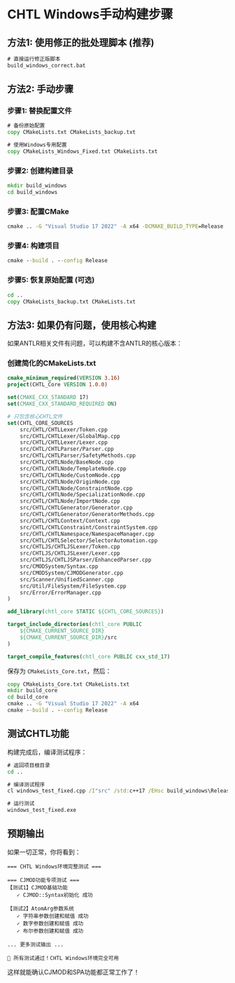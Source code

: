 # CHTL Windows手动构建步骤

## 方法1: 使用修正的批处理脚本 (推荐)

```cmd
# 直接运行修正版脚本
build_windows_correct.bat
```

## 方法2: 手动步骤

### 步骤1: 替换配置文件
```cmd
# 备份原始配置
copy CMakeLists.txt CMakeLists_backup.txt

# 使用Windows专用配置
copy CMakeLists_Windows_Fixed.txt CMakeLists.txt
```

### 步骤2: 创建构建目录
```cmd
mkdir build_windows
cd build_windows
```

### 步骤3: 配置CMake
```cmd
cmake .. -G "Visual Studio 17 2022" -A x64 -DCMAKE_BUILD_TYPE=Release
```

### 步骤4: 构建项目
```cmd
cmake --build . --config Release
```

### 步骤5: 恢复原始配置 (可选)
```cmd
cd ..
copy CMakeLists_backup.txt CMakeLists.txt
```

## 方法3: 如果仍有问题，使用核心构建

如果ANTLR相关文件有问题，可以构建不含ANTLR的核心版本：

### 创建简化的CMakeLists.txt
```cmake
cmake_minimum_required(VERSION 3.16)
project(CHTL_Core VERSION 1.0.0)

set(CMAKE_CXX_STANDARD 17)
set(CMAKE_CXX_STANDARD_REQUIRED ON)

# 只包含核心CHTL文件
set(CHTL_CORE_SOURCES
    src/CHTL/CHTLLexer/Token.cpp
    src/CHTL/CHTLLexer/GlobalMap.cpp
    src/CHTL/CHTLLexer/Lexer.cpp
    src/CHTL/CHTLParser/Parser.cpp
    src/CHTL/CHTLParser/SafetyMethods.cpp
    src/CHTL/CHTLNode/BaseNode.cpp
    src/CHTL/CHTLNode/TemplateNode.cpp
    src/CHTL/CHTLNode/CustomNode.cpp
    src/CHTL/CHTLNode/OriginNode.cpp
    src/CHTL/CHTLNode/ConstraintNode.cpp
    src/CHTL/CHTLNode/SpecializationNode.cpp
    src/CHTL/CHTLNode/ImportNode.cpp
    src/CHTL/CHTLGenerator/Generator.cpp
    src/CHTL/CHTLGenerator/GeneratorMethods.cpp
    src/CHTL/CHTLContext/Context.cpp
    src/CHTL/CHTLConstraint/ConstraintSystem.cpp
    src/CHTL/CHTLNamespace/NamespaceManager.cpp
    src/CHTL/CHTLSelector/SelectorAutomation.cpp
    src/CHTLJS/CHTLJSLexer/Token.cpp
    src/CHTLJS/CHTLJSLexer/Lexer.cpp
    src/CHTLJS/CHTLJSParser/EnhancedParser.cpp
    src/CMODSystem/Syntax.cpp
    src/CMODSystem/CJMODGenerator.cpp
    src/Scanner/UnifiedScanner.cpp
    src/Util/FileSystem/FileSystem.cpp
    src/Error/ErrorManager.cpp
)

add_library(chtl_core STATIC ${CHTL_CORE_SOURCES})

target_include_directories(chtl_core PUBLIC
    ${CMAKE_CURRENT_SOURCE_DIR}
    ${CMAKE_CURRENT_SOURCE_DIR}/src
)

target_compile_features(chtl_core PUBLIC cxx_std_17)
```

保存为 `CMakeLists_Core.txt`，然后：

```cmd
copy CMakeLists_Core.txt CMakeLists.txt
mkdir build_core
cd build_core
cmake .. -G "Visual Studio 17 2022" -A x64
cmake --build . --config Release
```

## 测试CHTL功能

构建完成后，编译测试程序：

```cmd
# 返回项目根目录
cd ..

# 编译测试程序
cl windows_test_fixed.cpp /I"src" /std:c++17 /EHsc build_windows\Release\chtl_core.lib

# 运行测试
windows_test_fixed.exe
```

## 预期输出

如果一切正常，你将看到：

```
=== CHTL Windows环境完整测试 ===

=== CJMOD功能专项测试 ===
【测试1】CJMOD基础功能
   ✓ CJMOD::Syntax初始化 成功

【测试2】AtomArg参数系统
   ✓ 字符串参数创建和赋值 成功
   ✓ 数字参数创建和赋值 成功
   ✓ 布尔参数创建和赋值 成功

... 更多测试输出 ...

🎉 所有测试通过！CHTL Windows环境完全可用
```

这样就能确认CJMOD和SPA功能都正常工作了！
